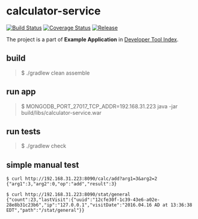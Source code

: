 # calculator-service

[![Build Status](https://travis-ci.org/dev-tool-index/calculator-service.svg?branch=master)](https://travis-ci.org/dev-tool-index/calculator-service)
[![Coverage Status](https://coveralls.io/repos/github/dev-tool-index/calculator-service/badge.svg?branch=master)](https://coveralls.io/github/dev-tool-index/calculator-service?branch=master)
[![Release](https://jitpack.io/v/dev-tool-index/calculator-service.svg)](https://jitpack.io/#dev-tool-index/calculator-service)

The project is a part of __Example Application__ in [Developer Tool Index](https://www.gitbook.com/book/dev-tool-index/developer-tool-index/).

## build
> $ ./gradlew clean assemble

## run app
> $ MONGODB_PORT_27017_TCP_ADDR=192.168.31.223 java -jar build/libs/calculator-service.war

## run tests
> $ ./gradlew check

## simple manual test
```{r, engine='bash' curl}
$ curl http://192.168.31.223:8090/calc/add?arg1=3&arg2=2
{"arg1":3,"arg2":0,"op":"add","result":3}
```

```{r, engine='bash' curl}
$ curl http://192.168.31.223:8090/stat/general
{"count":23,"lastVisit":{"uuid":"12cfe30f-1c39-43e6-a02e-28e8b31c23b6","ip":"127.0.0.1","visitDate":"2016.04.16 AD at 13:36:38 EDT","path":"/stat/general"}}
```
